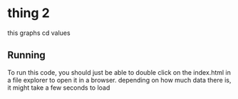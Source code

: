 # thing 2

this graphs cd values

## Running

To run this code, you should just be able to double click on the index.html in a file explorer to open it in a browser. depending on how much data there is, it might take a few seconds to load
